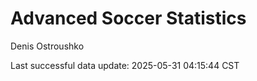 # Advanced Soccer Statistics
Denis Ostroushko

<!-- gfm -->

Last successful data update: 2025-05-31 04:15:44 CST
